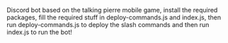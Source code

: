 Discord bot based on the talking pierre mobile game, install the required packages, fill the required stuff in deploy-commands.js and index.js, then run deploy-commands.js to deploy the slash commands and then run index.js to run the bot!
